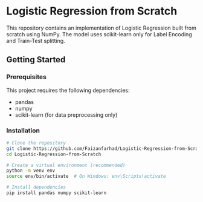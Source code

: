 # Logistic Regression from Scratch

This repository contains an implementation of Logistic Regression built from scratch using NumPy. The model uses scikit-learn only for Label Encoding and Train-Test splitting.

## Getting Started

### Prerequisites

This project requires the following dependencies:
- pandas
- numpy
- scikit-learn (for data preprocessing only)

### Installation

```bash
# Clone the repository
git clone https://github.com/Faizanfarhad/Logistic-Regression-from-Scratch.git
cd Logistic-Regression-from-Scratch

# Create a virtual environment (recommended)
python -m venv env
source env/bin/activate  # On Windows: env\Scripts\activate

# Install dependencies
pip install pandas numpy scikit-learn
